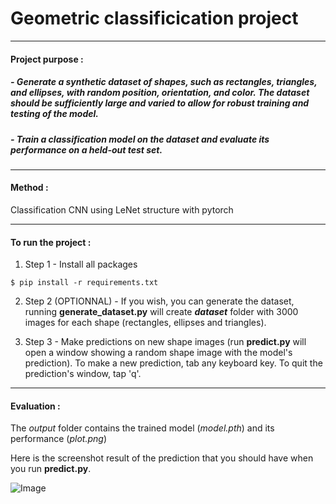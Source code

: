 # Geometric classificication project
--- 
####  Project purpose :

#####  - Generate a synthetic dataset of shapes, such as rectangles, triangles, and ellipses, with random position, orientation, and color. The dataset should be sufficiently large and varied to allow for robust training and testing of the model.

##### - Train a classification model on the dataset and evaluate its performance on a held-out test set.

---
#### **Method** : 

Classification CNN using LeNet structure with pytorch

---
#### **To run the project** : 

1. Step 1 - Install all packages
```
$ pip install -r requirements.txt
```
2. Step 2 (OPTIONNAL) - If you wish, you can generate the dataset, running **generate_dataset.py** will create **_dataset_** folder with 3000 images for each shape (rectangles, ellipses and triangles).

3. Step 3 - Make predictions on new shape images (run **predict.py** will open a window showing a random shape image with the model's prediction). To make a new prediction, tab any keyboard key. To quit the prediction's window, tap 'q'. 

---
#### **Evaluation** : 

The _output_ folder contains the trained model (_model.pth_) and its performance (_plot.png_)


Here is the screenshot result of the prediction that you should have when you run **predict.py**. 


![Image](/Geometric_predict.png)



